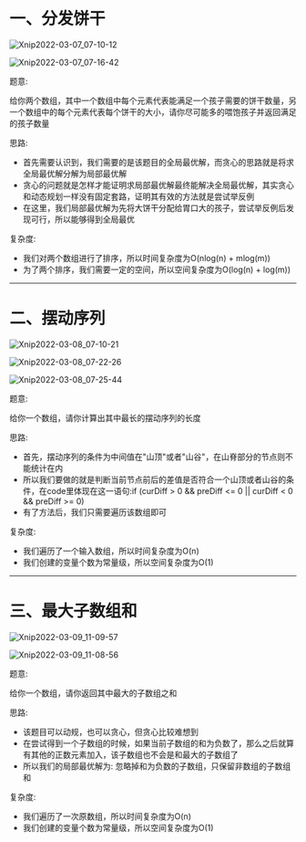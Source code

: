 # 一、分发饼干

![Xnip2022-03-07_07-10-12](Greedy/Xnip2022-03-07_07-10-12.jpg)



![Xnip2022-03-07_07-16-42](Greedy/Xnip2022-03-07_07-16-42.jpg)

题意:

给你两个数组，其中一个数组中每个元素代表能满足一个孩子需要的饼干数量，另一个数组中的每个元素代表每个饼干的大小，请你尽可能多的喂饱孩子并返回满足的孩子数量





思路:

- 首先需要认识到，我们需要的是该题目的全局最优解，而贪心的思路就是将求全局最优解分解为局部最优解
- 贪心的问题就是怎样才能证明求局部最优解最终能解决全局最优解，其实贪心和动态规划一样没有固定套路，证明其有效的方法就是尝试举反例
- 在这里，我们局部最优解为先将大饼干分配给胃口大的孩子，尝试举反例后发现可行，所以能够得到全局最优



复杂度:

- 我们对两个数组进行了排序，所以时间复杂度为O(nlog(n) + mlog(m))
- 为了两个排序，我们需要一定的空间，所以空间复杂度为O(log(n) + log(m))

<hr>











# 二、摆动序列

![Xnip2022-03-08_07-10-21](Greedy/Xnip2022-03-08_07-10-21.jpg)



![Xnip2022-03-08_07-22-26](Greedy/Xnip2022-03-08_07-22-26.jpg)



![Xnip2022-03-08_07-25-44](Greedy/Xnip2022-03-08_07-25-44.jpg)

题意:

给你一个数组，请你计算出其中最长的摆动序列的长度



思路:

- 首先，摆动序列的条件为中间值在"山顶"或者"山谷"，在山脊部分的节点则不能统计在内
- 所以我们要做的就是判断当前节点前后的差值是否符合一个山顶或者山谷的条件，在code里体现在这一语句:if (curDiff > 0 && preDiff <= 0 || curDiff < 0 && preDiff >= 0)
- 有了方法后，我们只需要遍历该数组即可



复杂度:

- 我们遍历了一个输入数组，所以时间复杂度为O(n)
- 我们创建的变量个数为常量级，所以空间复杂度为O(1)

<hr>











# 三、最大子数组和

![Xnip2022-03-09_11-09-57](Greedy/Xnip2022-03-09_11-09-57.jpg)



![Xnip2022-03-09_11-08-56](Greedy/Xnip2022-03-09_11-08-56.jpg)

题意:

给你一个数组，请你返回其中最大的子数组之和





思路:

- 该题目可以动规，也可以贪心，但贪心比较难想到
- 在尝试得到一个子数组的时候，如果当前子数组的和为负数了，那么之后就算有其他的正数元素加入，该子数组也不会是和最大的子数组了
- 所以我们的局部最优解为: 忽略掉和为负数的子数组，只保留非数组的子数组和



复杂度:

- 我们遍历了一次原数组，所以时间复杂度为O(n)
- 我们创建的变量个数为常量级，所以空间复杂度为O(1)







